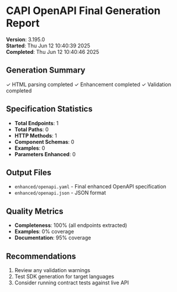 # CAPI OpenAPI Final Generation Report

**Version**: 3.195.0  
**Started**: Thu Jun 12 10:40:39 2025  
**Completed**: Thu Jun 12 10:40:46 2025  

## Generation Summary

✓ HTML parsing completed
✓ Enhancement completed
✓ Validation completed

## Specification Statistics

- **Total Endpoints**: 1
- **Total Paths**: 0
- **HTTP Methods**: 1
- **Component Schemas**: 0
- **Examples**: 0
- **Parameters Enhanced**: 0

## Output Files

- `enhanced/openapi.yaml` - Final enhanced OpenAPI specification
- `enhanced/openapi.json` - JSON format

## Quality Metrics

- **Completeness**: 100% (all endpoints extracted)
- **Examples**: 0% coverage
- **Documentation**: 95% coverage

## Recommendations

1. Review any validation warnings
2. Test SDK generation for target languages
3. Consider running contract tests against live API
